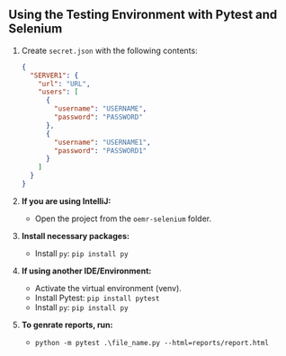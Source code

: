 ## Using the Testing Environment with Pytest and Selenium

1. Create `secret.json` with the following contents:
    ```json
    {
      "SERVER1": {
        "url": "URL",
        "users": [
          {
            "username": "USERNAME",
            "password": "PASSWORD"
          },
          {
            "username": "USERNAME1",
            "password": "PASSWORD1"
          }
        ]
      }
    }
    ```

2. **If you are using IntelliJ:**
   - Open the project from the `oemr-selenium` folder.

3. **Install necessary packages:**
   - Install `py`: `pip install py`

4. **If using another IDE/Environment:**
   - Activate the virtual environment (venv).
   - Install Pytest: `pip install pytest`
   - Install `py`: `pip install py`

5. **To genrate reports, run:**
   - `python -m pytest .\file_name.py --html=reports/report.html`
